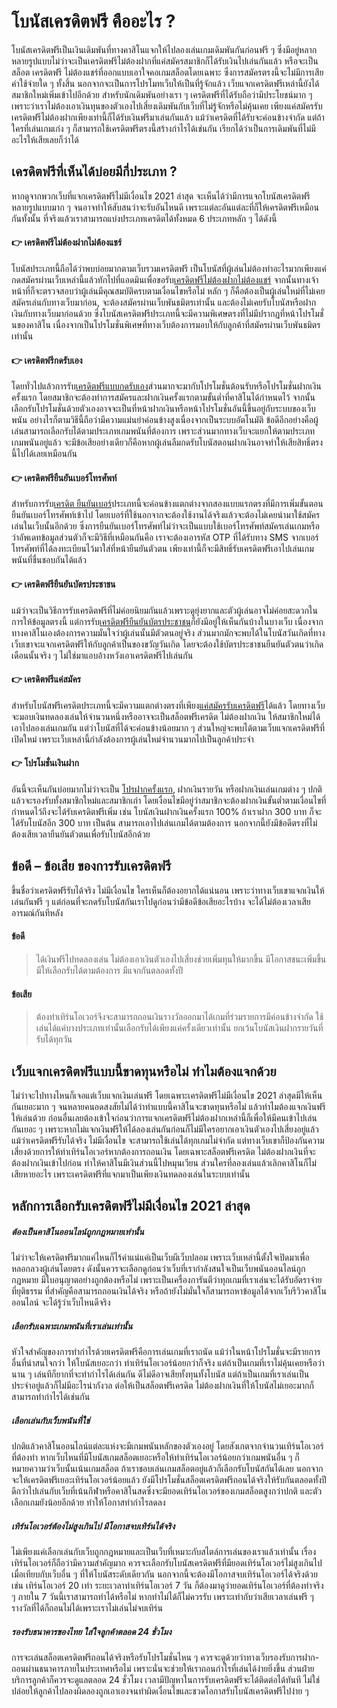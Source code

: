 
#  โบนัสเครดิตฟรี คืออะไร ? 


โบนัสเครดิตฟรีเป็นเงินเดิมพันที่ทางคาสิโนแจกให้ไปลองเล่นเกมเดิมพันกันก่อนฟรี ๆ ซึ่งมีอยู่หลากหลายรูปแบบไม่ว่าจะเป็นเครดิตฟรีไม่ต้องฝากที่แค่สมัครสมาชิกก็ได้รับเงินไปเล่นกันแล้ว หรือจะเป็นสล็อต เครดิตฟรี ไม่ต้องแชร์ที่ออกแบบเอาใจคอเกมสล็อตโดยเฉพาะ ซึ่งการสมัครตรงนี้จะไม่มีการเสียค่าใช้จ่ายใด ๆ ทั้งสิ้น นอกจากจะเป็นการโปรโมทเว็บให้เป็นที่รู้จักแล้ว เว็บแจกเครดิตฟรีเหล่านี้ยังได้สมาชิกใหม่เพิ่มเข้าไปอีกด้วย
สำหรับนักเดิมพันอย่างเรา ๆ เครดิตฟรีที่ได้รับถือว่ามีประโยชน์มาก ๆ เพราะว่าเราไม่ต้องเอาเงินทุนของตัวเองไปเสี่ยงเดิมพันกับเว็บที่ไม่รู้จักหรือไม่คุ้นเคย เพียงแค่สมัครรับเครดิตฟรีไม่ต้องฝากเพียงเท่านี้ก็ได้รับเงินฟรีมาเล่นกันแล้ว แม้ว่าเครดิตที่ได้รับจะค่อนข้างจำกัด แต่ถ้าใครที่เล่นเกมเก่ง ๆ ก็สามารถใช้เครดิตฟรีตรงนี้สร้างกำไรได้เช่นกัน เรียกได้ว่าเป็นการเดิมพันที่ไม่มีอะไรให้เสียเลยก็ว่าได้

## เครดิตฟรีที่เห็นได้บ่อยมีกี่ประเภท ?


หากดูจากพวกเว็บที่แจกเครดิตฟรีไม่มีเงื่อนไข 2021 ล่าสุด จะเห็นได้ว่ามีการแจกโบนัสเครดิตฟรีหลายรูปแบบมาก ๆ จนอาจทำให้สับสนว่าจะรับอันไหนดี เพราะแต่ละอันแต่ละที่ก็ให้เครดิตฟรีเหมือนกันทั้งนั้น ที่จริงแล้วเราสามารถแบ่งประเภทเครดิตได้ทั้งหมด 6 ประเภทหลัก ๆ ได้ดังนี้

#### 👉 เครดิตฟรีไม่ต้องฝากไม่ต้องแชร์

โบนัสประเภทนี้ถือได้ว่าพบบ่อยมากตามเว็บรวมเครดิตฟรี เป็นโบนัสที่ผู้เล่นไม่ต้องทำอะไรมากเพียงแค่กดสมัครผ่านเว็บเหล่านี้แล้วทักไปที่แอดมินเพื่อขอรับ[เครดิตฟรีไม่ต้องฝากไม่ต้องแชร์](https://เครดิตฟรี.online/ไม่ต้องฝากไม่ต้องแชร์/) จากนั้นทางเจ้าหน้าที่ก็จะตรวจสอบว่าผู้เล่นมีคุณสมบัติครบตามเงื่อนไขหรือไม่ หลัก ๆ ก็คือต้องเป็นผู้เล่นใหม่ที่ไม่เคยสมัครเล่นกับทางเว็บมาก่อน, จะต้องสมัครผ่านเว็บพันธมิตรเท่านั้น และต้องไม่เคยรับโบนัสหรือฝากเงินกับทางเว็บมาก่อนด้วย ซึ่งโบนัสเครดิตฟรีประเภทนี้จะมีความพิเศษตรงที่ไม่มีปรากฏที่หน้าโปรโมชั่นของคาสิโน เนื่องจากเป็นโปรโมชั่นพิเศษที่ทางเว็บต้องการมอบให้กับลูกค้าที่สมัครผ่านเว็บพันธมิตรเท่านั้น


#### 👉 เครดิตฟรีกดรับเอง

โดยทั่วไปแล้วการรับ[เครดิตฟรีแบบกดรับเอง](https://xn--42c6ad4brd0jl5g.online/%e0%b8%81%e0%b8%94%e0%b8%a3%e0%b8%b1%e0%b8%9a%e0%b9%80%e0%b8%ad%e0%b8%87/)ส่วนมากจะมากับโปรโมชั่นต้อนรับหรือโปรโมชั่นฝากเงินครั้งแรก โดยสมาชิกจะต้องทำการสมัครและฝากเงินครั้งแรกตามขั้นต่ำที่คาสิโนได้กำหนดไว้ จากนั้นเลือกรับโปรโมชั่นด้วยตัวเองอาจจะเป็นที่หน้าฝากเงินหรือหน้าโปรโมชั่นอันนี้ขึ้นอยู่กับระบบของเว็บพนัน อย่างไรก็ตามวิธีนี้ถือว่ามีความแม่นยำค่อนข้างสูงเนื่องจากเป็นระบบอัตโนมัติ ข้อดีอีกอย่างคือผู้เล่นสามารถเลือกรับได้ตามประเภทเกมพนันที่ต้องการ เพราะส่วนมากทางเว็บจะแยกให้ตามประเภทเกมพนันอยู่แล้ว จะมีข้อเสียอย่างเดียวก็คือหากผู้เล่นลืมกดรับโบนัสตอนฝากเงินอาจทำให้เสียสิทธิ์ตรงนี้ไปได้เลยเหมือนกัน

#### 👉 เครดิตฟรียืนยันเบอร์โทรศัพท์

สำหรับการรับ[เครดิต ยืนยันเบอร์](https://xn--42c6ad4brd0jl5g.online/%e0%b8%a2%e0%b8%b7%e0%b8%99%e0%b8%a2%e0%b8%b1%e0%b8%99%e0%b9%80%e0%b8%9a%e0%b8%ad%e0%b8%a3%e0%b9%8c/)ประเภทนี้จะค่อนข้างแตกต่างจากสองแบบแรกตรงที่มีการเพิ่มขั้นตอนยืนยันเบอร์โทรศัพท์เข้าไป โดยเบอร์ที่ใช้นอกจากจะต้องใช้งานได้จริงแล้วจะต้องไม่เคยนำมาใช้สมัครเล่นในเว็บนั้นอีกด้วย ซึ่งการยืนยันเบอร์โทรศัพท์ไม่ว่าจะเป็นแบบใช้เบอร์โทรศัพท์สมัครเล่นเกมหรือว่าอัพเดทข้อมูลส่วนตัวก็จะมีวิธีที่เหมือนกันคือ เราจะต้องเอารหัส OTP ที่ได้รับทาง SMS จากเบอร์โทรศัพท์ที่ได้ลงทะเบียนไว้มาใส่ที่หน้ายืนยันตัวตน เพียงเท่านี้ก็จะมีสิทธิ์รับเครดิตฟรีเอาไปเล่นเกมพนันที่ชื่นชอบกันได้แล้ว

#### 👉 เครดิตฟรียืนยันบัตรประชาชน

แม้ว่าจะเป็นวิธีการรับเครดิตฟรีที่ไม่ค่อยนิยมกันแล้วเพราะดูยุ่งยากและตัวผู้เล่นอาจไม่ค่อยสะดวกในการให้ข้อมูลตรงนี้ แต่การรับ[เครดิตฟรียืนยันบัตรประชาชน](https://xn--42c6ad4brd0jl5g.online/%e0%b8%a2%e0%b8%b7%e0%b8%99%e0%b8%a2%e0%b8%b1%e0%b8%99%e0%b8%9a%e0%b8%b1%e0%b8%95%e0%b8%a3%e0%b8%9b%e0%b8%a3%e0%b8%b0%e0%b8%8a%e0%b8%b2%e0%b8%8a%e0%b8%99/)ก็ยังมีอยู่ให้เห็นกันบ้างในบางเว็บ เนื่องจากทางคาสิโนเองต้องการความมั่นใจว่าผู้เล่นนั้นมีตัวตนอยู่จริง ส่วนมากมักจะพบได้ในโบนัสวันเกิดที่ทางเว็บเขาจะแจกเครดิตฟรีให้กับลูกค้าเป็นของขวัญวันเกิด โดยจะต้องใช้บัตรประชาชนยืนยันตัวตนว่าเกิดเดือนนั้นจริง ๆ ไม่ใช่มาแอบอ้างหวังเอาเครดิตฟรีไปเล่นกัน

#### 👉 เครดิตฟรีแค่สมัคร

สำหรับโบนัสฟรีเครดิตประเภทนี้จะมีความแตกต่างตรงที่เพียง[แค่สมัครรับเครดิตฟรี](https://xn--42c6ad4brd0jl5g.online/%e0%b9%81%e0%b8%84%e0%b9%88%e0%b8%aa%e0%b8%a1%e0%b8%b1%e0%b8%84%e0%b8%a3/)ได้แล้ว โดยทางเว็บจะมอบเงินทดลองเล่นให้จำนวนหนึ่งหรืออาจจะเป็นสล็อตฟรีเครดิต ไม่ต้องฝากเงิน ให้สมาชิกใหม่ได้เอาไปลองเล่นเกมกัน แต่ว่าโบนัสที่ได้จะค่อนข้างน้อยมาก ๆ ส่วนใหญ่จะพบได้ตามเว็บแจกเครดิตฟรีที่เปิดใหม่ เพราะเว็บเหล่านี้กำลังต้องการผู้เล่นใหม่จำนวนมากไปเป็นลูกค้าประจำ

#### 👉 โปรโมชั่นเงินฝาก

อันนี้จะเห็นกันบ่อยมากไม่ว่าจะเป็น [โปรฝากครั้งแรก](https://xn--42c6ad4brd0jl5g.online/%e0%b8%a3%e0%b8%a7%e0%b8%a1%e0%b9%82%e0%b8%9b%e0%b8%a3%e0%b8%9d%e0%b8%b2%e0%b8%81%e0%b8%84%e0%b8%a3%e0%b8%b1%e0%b9%89%e0%b8%87%e0%b9%81%e0%b8%a3%e0%b8%81/), ฝากเงินรายวัน หรือฝากเงินเล่นเกมต่าง ๆ ปกติแล้วจะรองรับทั้งสมาชิกใหม่และสมาชิกเก่า โดยเงื่อนไขมีอยู่ว่าสมาชิกจะต้องฝากเงินขั้นต่ำตามเงื่อนไขที่กำหนดไว้ถึงจะได้รับเครดิตฟรีเพิ่ม เช่น โบนัสเงินฝากเงินครั้งแรก 100% ถ้าเราฝาก 300 บาท ก็จะได้รับโบนัสอีก 300 บาท เป็นต้น สามารถเอาไปเล่นเกมได้ตามต้องการ นอกจากนี้ยังมีข้อดีตรงที่ไม่ต้องเสียเวลายืนยันตัวตนเพื่อรับโบนัสอีกด้วย

## ข้อดี – ข้อเสีย ของการรับเครดิตฟรี

ขึ้นชื่อว่าเครดิตฟรีรับได้จริง ไม่มีเงื่อนไข ใครเห็นก็ต้องอยากได้แน่นอน เพราะว่าทางเว็บเขาแจกเงินให้เล่นกันฟรี ๆ แต่ก่อนที่จะกดรับโบนัสกันเราไปดูก่อนว่ามีข้อดีข้อเสียอะไรบ้าง จะได้ไม่ต้องเวลาเสียอารมณ์กันทีหลัง

#### ข้อดี

>ได้เงินฟรีไปทดลองเล่น ไม่ต้องเอาเงินตัวเองไปเสี่ยงช่วยเพิ่มทุนให้มากขึ้น มีโอกาสชนะเพิ่มขึ้นมีให้เลือกรับได้ตามต้องการ มีแจกกันตลอดทั้งปี

#### ข้อเสีย

>ต้องทำเทิร์นโอเวอร์จึงจะสามารถถอนเงินรางวัลออกมาได้เกมที่ร่วมรายการมีค่อนข้างจำกัด ใช้เล่นได้แค่บางประเภทเท่านั้นเลือกรับได้เพียงแค่ครั้งเดียวเท่านั้น ยกเว้นโบนัสเงินฝากรายวันที่รับได้ทุกวัน

## เว็บแจกเครดิตฟรีแบบนี้ขาดทุนหรือไม่ ทำไมต้องแจกด้วย

ไม่ว่าจะไปทางไหนก็เจอแต่เว็บแจกเงินเล่นฟรี โดยเฉพาะเครดิตฟรีไม่มีเงื่อนไข 2021 ล่าสุดมีให้เห็นกันเยอะมาก ๆ จนหลายคนอดสงสัยไม่ได้ว่าทำแบบนี้คาสิโนจะขาดทุนหรือไม่ แล้วทำไมต้องแจกเงินฟรีให้เล่นด้วย ก่อนอื่นเลยต้องเข้าใจก่อนว่าการแจกเครดิตฟรีไม่ต้องฝากเหล่านี้ก็เพื่อให้มีคนเข้าไปเล่นกันเยอะ ๆ เพราะหากไม่แจกเงินฟรีให้ได้ลองเล่นกันก่อนก็ไม่มีใครอยากเอาเงินตัวเองไปเสี่ยงอยู่แล้ว
แม้ว่าเครดิตฟรีรับได้จริง ไม่มีเงื่อนไข จะสามารถใช้เล่นได้ทุกเกมไม่จำกัด แต่ทางเว็บเขาก็ป้องกันความเสี่ยงด้วยการให้ทำเทิร์นโอเวอร์หากต้องการถอนเงิน โดยเฉพาะสล็อตฟรีเครดิต ไม่ต้องฝากเงินที่จะต้องฝากเงินเข้าไปก่อน ทำให้คาสิโนมีเงินส่วนนี้ไปหมุนเวียน ส่วนใครที่ลองเล่นแล้วเลิกคาสิโนก็ไม่เสียหายอะไร เพราะเครดิตฟรีที่แจกมาเป็นเพียงเงินทดลองเล่นในระบบเท่านั้น

## หลักการเลือกรับเครดิตฟรีไม่มีเงื่อนไข 2021 ล่าสุด

##### ต้องเป็นคาสิโนออนไลน์ถูกกฎหมายเท่านั้น
ไม่ว่าจะให้เครดิตฟรีมากแค่ไหนก็ไร้ค่าแน่แค่เป็นเว็บผีเว็บปลอม เพราะเว็บเหล่านี้ตั้งใจเปิดมาเพื่อหลอกลวงผู้เล่นโดยตรง ดังนั้นควรจะเลือกดูก่อนว่าเว็บที่เรากำลังสนใจเป็นเว็บพนันออนไลน์ถูกกฎหมาย มีใบอนุญาตอย่างถูกต้องหรือไม่ เพราะเป็นเครื่องการันตีว่าทุกเกมที่เราเล่นจะได้รับอัตราจ่ายที่ยุติธรรม ที่สำคัญคือสามารถถอนเงินได้จริง หรือถ้ายังไม่มั่นใจก็สามารถหาข้อมูลได้จากเว็บรีวิวคาสิโนออนไลน์ จะได้รู้ว่าเว็บไหนดีจริง

##### เลือกรับเฉพาะเกมพนันที่เราเล่นเท่านั้น
หัวใจสำคัญของการทำกำไรด้วยเครดิตฟรีคือการเล่นเกมที่เราถนัด แม้ว่าในหน้าโปรโมชั่นจะมีรายการอื่นที่น่าสนใจกว่า ให้โบนัสเยอะกว่า ทำเทิร์นโอเวอร์น้อยกว่าก็จริง แต่ถ้าเป็นเกมที่เราไม่คุ้นเคยหรือว่านาน ๆ เล่นทีก็ยากที่จะทำกำไรได้เล่นกัน ดีไม่ดีอาจเสียทั้งทุนทั้งโบนัส แต่ถ้าเป็นเกมที่เราเล่นเป็นประจำอยู่แล้วก็ไม่มีอะไรน่ากังวล ต่อให้เป็นสล็อตฟรีเครดิต ไม่ต้องฝากเงินที่ให้โบนัสไม่เยอะมากก็สามารถทำกำไรได้เช่นกัน

##### เลือกเล่นกับเว็บพนันที่ใช่
ปกติแล้วคาสิโนออนไลน์แต่ละแห่งจะมีเกมพนันหลักของตัวเองอยู่ โดยสังเกตจากจำนวนเทิร์นโอเวอร์ที่ต้องทำ หากเว็บไหนที่มีโบนัสเกมสล็อตเยอะหรือให้ทำเทิร์นโอเวอร์น้อยกว่าเกมพนันอื่น ๆ ก็หมายความว่าเว็บนั้นเน้นเกมสล็อต ถ้าเราชอบเล่นเกมสล็อตอยู่แล้วก็เลือกรับโบนัสกันได้เลย นอกจากจะให้เครดิตฟรีเยอะเทิร์นโอเวอร์น้อยแล้ว ยังมีโปรโมชั่นสล็อตเครดิตฟรีถอนได้จริงให้รับกันตลอดทั้งปี ดีกว่าไปเล่นกับเว็บที่เน้นกีฬาหรือคาสิโนสดซึ่งจะมียอดเทิร์นโอเวอร์ของเกมสล็อตสูงกว่าปกติ และตัวเลือกเกมยังน้อยอีกด้วย ทำให้โอกาสทำกำไรลดลง

##### เทิร์นโอเวอร์ต้องไม่สูงเกินไป มีโอกาสจบเทิร์นได้จริง
ไม่เพียงแค่เลือกเล่นกับเว็บถูกกฎหมายและเป็นเว็บที่เหมาะกับสไตล์การเล่นของเราแล้วเท่านั้น เรื่องเทิร์นโอเวอร์ก็ถือว่ามีความสำคัญมาก ควรจะเลือกรับโบนัสเครดิตฟรีที่มียอดเทิร์นโอเวอร์ไม่สูงเกินไปเมื่อเทียบกับเว็บอื่น ๆ ที่ให้โบนัสระดับเดียวกัน นอกจากนี้จะต้องมีโอกาสจบเทิร์นโอเวอร์ได้จริงด้วย เช่น เทิร์นโอเวอร์ 20 เท่า ระยะเวลาทำเทิร์นโอเวอร์ 7 วัน ก็ต้องมาดูว่ายอดเทิร์นโอเวอร์ที่ต้องทำจริง ๆ ภายใน 7 วันนี้เราสามารถทำได้หรือไม่ หากทำไม่ได้ก็ไม่ควรรับ เพราะเท่ากับว่าเสียเวลาเล่นฟรี ๆ รางวัลที่ได้ก็ถอนไม่ได้เพราะเราไม่เล่นไม่จบเทิร์น

##### รองรับธนาคารของไทย ใส่ใจลูกค้าตลอด 24 ชั่วโมง
การจะเล่นสล็อตเครดิตฟรีถอนได้จริงหรือรับโปรโมชั่นไหน ๆ ควรจะดูด้วยว่าทางเว็บรองรับการฝาก-ถอนผ่านธนาคารภายในประเทศหรือไม่ เพราะนั่นจะช่วยให้เราถอนกำไรที่เล่นได้ง่ายยิ่งขึ้น ส่วนฝ่ายบริการลูกค้าก็ควรจะดูแลตลอด 24 ชั่วโมง เวลามีปัญหาในการรับเครดิตฟรีจะได้ติดต่อได้ทันที ไม่ใช่ปล่อยให้ลูกค้าไปลองผิดลองถูกเอาเองจนทำผิดเงื่อนไขและชวดโอกาสรับโบนัสเครดิตฟรีไปง่าย ๆ